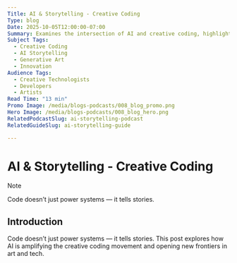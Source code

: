 ```yaml
---
Title: AI & Storytelling - Creative Coding
Type: blog
Date: 2025-10-05T12:00:00-07:00
Summary: Examines the intersection of AI and creative coding, highlighting how generative art and narrative systems are reshaping digital storytelling.
Subject Tags:
  - Creative Coding
  - AI Storytelling
  - Generative Art
  - Innovation
Audience Tags:
  - Creative Technologists
  - Developers
  - Artists
Read Time: "13 min"
Promo Image: /media/blogs-podcasts/008_blog_promo.png
Hero Image: /media/blogs-podcasts/008_blog_hero.png
RelatedPodcastSlug: ai-storytelling-podcast
RelatedGuideSlug: ai-storytelling-guide

---
```


# AI & Storytelling - Creative Coding

> [!NOTE]
> Code doesn’t just power systems — it tells stories.

## Introduction

Code doesn’t just power systems — it tells stories. This post explores how AI is amplifying the creative coding movement and opening new frontiers in art and tech.

